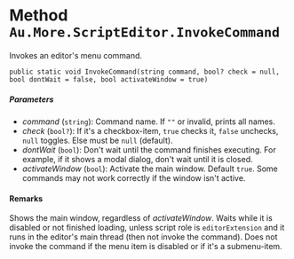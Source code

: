 # Method `Au.More.ScriptEditor.InvokeCommand`

Invokes an editor's menu command.

```
public static void InvokeCommand(string command, bool? check = null, bool dontWait = false, bool activateWindow = true)
```

##### Parameters

- *command*  (`string`):
    Command name. If `""` or invalid, prints all names.
- *check*  (`bool?`):
    If it's a checkbox-item, `true` checks it, `false` unchecks, `null` toggles. Else must be `null` (default).
- *dontWait*  (`bool`):
    Don't wait until the command finishes executing. For example, if it shows a modal dialog, don't wait until it is closed.
- *activateWindow*  (`bool`):
    Activate the main window. Default `true`. Some commands may not work correctly if the window isn't active.

#### Remarks

Shows the main window, regardless of *activateWindow*. Waits while it is disabled or not finished loading, unless script role is `editorExtension` and it runs in the editor's main thread (then not invoke the command). Does not invoke the command if the menu item is disabled or if it's a submenu-item.